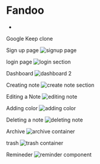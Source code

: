 #  Fandoo
-
Google Keep clone

Sign up page
![signup page](https://github.com/Ganeshkadur/DemoFileUpload/assets/116633717/6ed8a53b-ed93-4efd-bceb-bfceaeb322b3)

login page
![login section](https://github.com/Ganeshkadur/DemoFileUpload/assets/116633717/6710a6fb-1236-4769-b424-1a20bb767d5f)

Dashboard
![dashboard 2](https://github.com/Ganeshkadur/DemoFileUpload/assets/116633717/5a9010af-2f90-4399-86fd-70d74b4da80e)

Creating note
![create note section](https://github.com/Ganeshkadur/DemoFileUpload/assets/116633717/9355a250-b958-47b5-89e4-bde690cabc18)

Editing a Note
![editing note](https://github.com/Ganeshkadur/DemoFileUpload/assets/116633717/411f62c3-9200-416f-98c5-e962e081f78a)

Adding color 
![adding color](https://github.com/Ganeshkadur/DemoFileUpload/assets/116633717/34fe42f8-bef3-421c-af46-4fb5c5bb57df)

Deleting a note
![deleting note](https://github.com/Ganeshkadur/DemoFileUpload/assets/116633717/d8281269-0de3-437a-a3e2-21cc1789c10f)

Archive 
![archive container](https://github.com/Ganeshkadur/DemoFileUpload/assets/116633717/13d788df-bbbc-4bf9-af05-6bcb42d2735f)

trash
![trash container](https://github.com/Ganeshkadur/DemoFileUpload/assets/116633717/607257f6-6179-409b-a051-e55e3b5867a5)

Remineder
![reminder component](https://github.com/Ganeshkadur/DemoFileUpload/assets/116633717/b37a5fe1-a635-4255-bdaa-b1588abee7c8)



